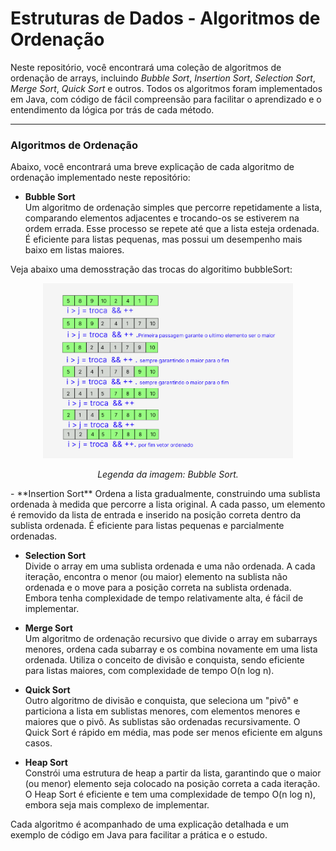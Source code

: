 # Estruturas de Dados - Algoritmos de Ordenação

Neste repositório, você encontrará uma coleção de algoritmos de ordenação de arrays, incluindo *Bubble Sort*, *Insertion Sort*, *Selection Sort*, *Merge Sort*, *Quick Sort* e outros. Todos os algoritmos foram implementados em Java, com código de fácil compreensão para facilitar o aprendizado e o entendimento da lógica por trás de cada método.

---

### Algoritmos de Ordenação

Abaixo, você encontrará uma breve explicação de cada algoritmo de ordenação implementado neste repositório:

- **Bubble Sort**  
  Um algoritmo de ordenação simples que percorre repetidamente a lista, comparando elementos adjacentes e trocando-os se estiverem na ordem errada. Esse processo se repete até que a lista esteja ordenada. É eficiente para listas pequenas, mas possui um desempenho mais baixo em listas maiores.

Veja abaixo uma demosstração das trocas do algoritimo bubbleSort: 

<div align="center">
    <img src="./img/bobblesort.png" alt="Descrição da imagem" width="400">
    <p><em>Legenda da imagem: Bubble Sort.</em></p>
</div>
- **Insertion Sort**  
  Ordena a lista gradualmente, construindo uma sublista ordenada à medida que percorre a lista original. A cada passo, um elemento é removido da lista de entrada e inserido na posição correta dentro da sublista ordenada. É eficiente para listas pequenas e parcialmente ordenadas.

- **Selection Sort**  
  Divide o array em uma sublista ordenada e uma não ordenada. A cada iteração, encontra o menor (ou maior) elemento na sublista não ordenada e o move para a posição correta na sublista ordenada. Embora tenha complexidade de tempo relativamente alta, é fácil de implementar.

- **Merge Sort**  
  Um algoritmo de ordenação recursivo que divide o array em subarrays menores, ordena cada subarray e os combina novamente em uma lista ordenada. Utiliza o conceito de divisão e conquista, sendo eficiente para listas maiores, com complexidade de tempo O(n log n).

- **Quick Sort**  
  Outro algoritmo de divisão e conquista, que seleciona um "pivô" e particiona a lista em sublistas menores, com elementos menores e maiores que o pivô. As sublistas são ordenadas recursivamente. O Quick Sort é rápido em média, mas pode ser menos eficiente em alguns casos.

- **Heap Sort**  
  Constrói uma estrutura de heap a partir da lista, garantindo que o maior (ou menor) elemento seja colocado na posição correta a cada iteração. O Heap Sort é eficiente e tem uma complexidade de tempo O(n log n), embora seja mais complexo de implementar.

[//]: # (- **Radix Sort**  )

[//]: # (  Um algoritmo de ordenação não-comparativo que organiza números dígito a dígito, de menor para maior ordem, sendo especialmente útil para listas de inteiros. O Radix Sort tem um desempenho eficiente para listas grandes com valores numéricos.)

[//]: # (- **Shell Sort**  )

[//]: # (  Uma variação do Insertion Sort, que permite a movimentação de elementos de forma mais rápida ao inicializar grandes gaps entre os elementos comparados, e então diminui esses gaps gradualmente até que a lista esteja ordenada.)

Cada algoritmo é acompanhado de uma explicação detalhada e um exemplo de código em Java para facilitar a prática e o estudo.
